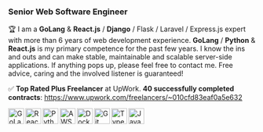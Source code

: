 ### Senior Web Software Engineer

🏆 I am a **GoLang** & **React.js** / **Django** / Flask / Laravel / Express.js expert with more than 6 years of web development experience. **GoLang** / **Python** & **React.js** is my primary competence for the past few years. I know the ins and outs and can make stable, maintainable and scalable server-side applications. If anything pops up, please feel free to contact me. Free advice, caring and the involved listener is guaranteed!

✅ **Top Rated Plus Freelancer** at UpWork. **40 successfully completed contracts**: https://www.upwork.com/freelancers/~010cfd83eaf0a5e632 <br>

<img align="left" alt="GoLang" width="32px" src="https://cdn.jsdelivr.net/gh/devicons/devicon/icons/go/go-original-wordmark.svg" />

<img align="left" alt="React" width="32px" src="https://cdn.jsdelivr.net/gh/devicons/devicon/icons/react/react-original.svg" />

<img align="left" alt="Python" width="32px" src="https://cdn.jsdelivr.net/gh/devicons/devicon/icons/python/python-original.svg" />

<img align="left" alt="AWS" width="32px" src="https://cdn.jsdelivr.net/gh/devicons/devicon/icons/amazonwebservices/amazonwebservices-original.svg" />

<img align="left" alt="Docker" width="32px" src="https://cdn.jsdelivr.net/gh/devicons/devicon/icons/docker/docker-original.svg" />

<img align="left" alt="Git" width="32px" src="https://cdn.jsdelivr.net/gh/devicons/devicon/icons/git/git-original.svg" />

<img align="left" alt="TypeScript" width="32px" src="https://cdn.jsdelivr.net/gh/devicons/devicon/icons/typescript/typescript-original.svg" />

<img align="left" alt="JavaScript" width="32px" src="https://cdn.jsdelivr.net/gh/devicons/devicon/icons/javascript/javascript-original.svg" />

<!--
**edtk/edtk** is a ✨ _special_ ✨ repository because its `README.md` (this file) appears on your GitHub profile.

Here are some ideas to get you started:

- 🔭 I’m currently working on ...
- 🌱 I’m currently learning ...
- 👯 I’m looking to collaborate on ...
- 🤔 I’m looking for help with ...
- 💬 Ask me about ...
- 📫 How to reach me: ...
- 😄 Pronouns: ...
- ⚡ Fun fact: ...
-->
